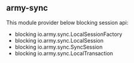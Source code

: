 ## army-sync

This module provider below blocking session api:

* blocking io.army.sync.LocalSessionFactory
* blocking io.army.sync.LocalSession
* blocking io.army.sync.SyncSession
* blocking io.army.sync.LocalTransaction
